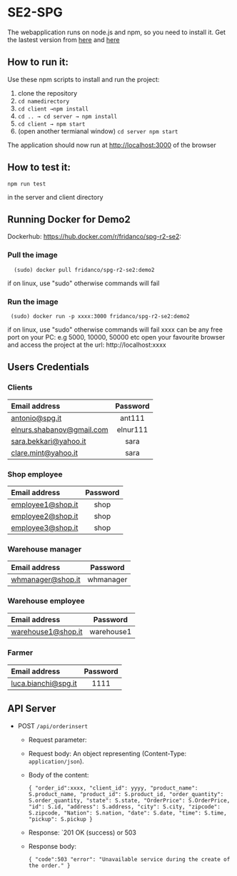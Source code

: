 # SE2-SPG

The webapplication runs on node.js and npm, so you need to install it. Get the lastest version from [here](https://nodejs.org/) and [here](https://npmjs.org/)

## How to run it:

Use these npm scripts to install and run the project: 

1. clone the repository
2. `cd namedirectory`
3. `cd client →npm install`
4. `cd .. → cd server → npm install`
5. `cd client → npm start`
6. (open another termianal window) `cd server npm start`

The application should now run at [http://localhost:3000](http://localhost:3000/) of the browser

## How to test it: 

`npm run test` 

in the server and client directory

<h2>Running Docker for Demo2</h2>

Dockerhub: https://hub.docker.com/r/fridanco/spg-r2-se2:

<h3>Pull the image</h3>

      (sudo) docker pull fridanco/spg-r2-se2:demo2

if on linux, use "sudo" otherwise commands will fail

<h3>Run the image</h3>

     (sudo) docker run -p xxxx:3000 fridanco/spg-r2-se2:demo2

if on linux, use "sudo" otherwise commands will fail
xxxx can be any free port on your PC: e.g 5000, 10000, 50000 etc
open your favourite browser and access the project at the url: http://localhost:xxxx

## Users Credentials

### Clients

| Email address    | Password  |
| :--------------- | :-------: |
| antonio@spg.it | ant111 |
| elnurs.shabanov@gmail.com  | elnur111  |
| sara.bekkari@yahoo.it | sara |
| clare.mint@yahoo.it | sara |


### Shop employee

| Email address    | Password  |
| :--------------- | :-------: |
| employee1@shop.it | shop |
| employee2@shop.it  | shop  |
| employee3@shop.it  | shop  |

### Warehouse manager

| Email address    | Password  |
| :--------------- | :-------: |
| whmanager@shop.it | whmanager |


### Warehouse employee

| Email address    | Password  |
| :--------------- | :-------: |
| warehouse1@shop.it | warehouse1 |
### Farmer 

| Email address    | Password  |
| :--------------- | :-------: |
| luca.bianchi@spg.it | 1111 |

## API Server
* POST `/api/orderinsert `
    * Request parameter:
    * Request body: An object representing (Content-Type: `application/json`).
    * Body of the content:
         
   
         `{
             "order_id":xxxx,
             "client_id": yyyy,
             "product_name": S.product_name,
             "product_id": S.product_id,
             "order_quantity": S.order_quantity,
             "state": S.state,
             "OrderPrice": S.OrderPrice,
             "id": S.id,
             "address": S.address,
             "city": S.city,
             "zipcode": S.zipcode,
             "Nation": S.nation,
            "date": S.date,
            "time": S.time,
            "pickup": S.pickup
         }
         `
    * Response: `201 OK (success) or 503 
    * Response body:

        `{
             "code":503
             "error": "Unavailable service during the create of the order."
         } `
        


   
